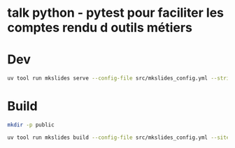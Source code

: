 # talk python - pytest pour faciliter les comptes rendu d outils métiers

# Dev

```bash
uv tool run mkslides serve --config-file src/mkslides_config.yml --strict src/slides.md --open
```

# Build

```bash
mkdir -p public

uv tool run mkslides build --config-file src/mkslides_config.yml --site-dir public --strict src/slides.md
```
